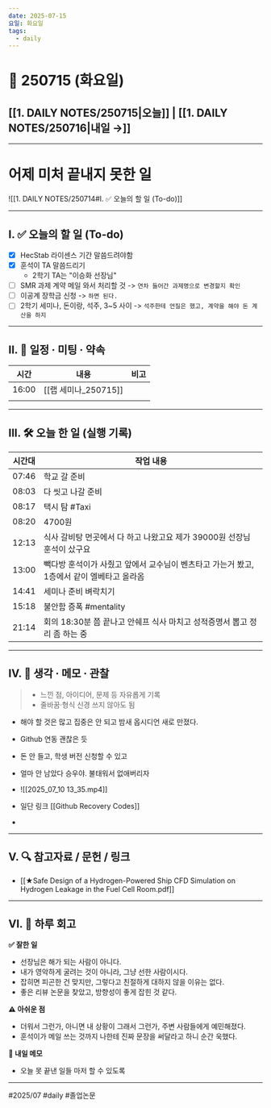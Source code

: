 ```yaml
---
date: 2025-07-15
요일: 화요일
tags:
  - daily
---
```

# 📅 250715 (화요일)

## [[1. DAILY NOTES/250715|오늘]] | [[1. DAILY NOTES/250716|내일 →]]
---
# 어제 미처 끝내지 못한 일 

![[1. DAILY NOTES/250714#I. ✅ 오늘의 할 일 (To-do)]]

---

## I. ✅ 오늘의 할 일 (To-do)
- [x] HecStab 라이센스 기간 말씀드려야함
- [x] 훈석이  TA 말씀드리기
	- 2학기 TA는 "이승화 선장님"
- [ ] SMR 과제 계약 메일 와서 처리할 것 -> `연차 들어간 과제명으로 변경할지 확인`
- [ ] 이공계 장학금 신청 -> `하면 된다.`
- [ ] 2학기 세미나, 돈이랑, 석주, 3~5 사이 -> `석주한테 언질은 했고, 계약을 해야 돈 계산을 하지`

---

## II. 📌 일정 · 미팅 · 약속

| 시간    | 내용                     | 비고  |
| ----- | ---------------------- | --- |
| 16:00 | [[랩 세미나_250715]] |     |
|       |                        |     |

---

## III. 🛠️ 오늘 한 일 (실행 기록)

| 시간대   | 작업 내용                                               |
| ----- | --------------------------------------------------- |
| 07:46 | 학교 갈 준비                                             |
| 08:03 | 다 씻고 나갈 준비                                          |
| 08:17 | 택시 탐 #Taxi                                          |
| 08:20 | 4700원                                               |
| 12:13 | 식사 갈비탕 먼곳에서 다 하고 나왔고요 제가 39000원 선장님 훈석이 샀구요         |
| 13:00 | 빽다방 훈석이가 사줬고 앞에서 교수님이 벤츠타고 가는거 봤고, 1층에서 같이 엘베타고 올라옴 |
| 14:41 | 세미나 준비 벼락치기                                         |
| 15:18 | 불안함 증폭 #mentality                                   |
| 21:14 | 회의 18:30분 쯤 끝나고 안쉐프 식사 마치고 성적증명서 뽑고 정리 좀 하는 중       |

---

## IV. 🧠 생각 · 메모 · 관찰

> -  느낀 점, 아이디어, 문제 등 자유롭게 기록  
> -  줄바꿈·형식 신경 쓰지 않아도 됨

- 해야 할 것은 많고 집중은 안 되고 밤새 옵시디언 새로 만졌다. 
- Github 연동 괜찮은 듯
- 돈 안 들고, 학생 버전 신청할 수 있고

- 얼마 안 남았다 승우야. 불태워서 없애버리자
- ![[2025_07_10 13_35.mp4]]
- 일단 링크 [[Github Recovery Codes]]
- 

---
## V. 🔍 참고자료 / 문헌 / 링크
- [[★Safe Design of a Hydrogen-Powered Ship CFD Simulation on Hydrogen Leakage in the Fuel Cell Room.pdf]]

---
## VI. 🧾 하루 회고

**✅ 잘한 일**  
- 선장님은 해가 되는 사람이 아니다. 
- 내가 영악하게 굴려는 것이 아니라, 그냥 선한 사람이시다. 
- 잡히면 피곤한 건 맞지만, 그렇다고 친절하게 대하지 않을 이유는 없다.
- 좋은 리뷰 논문을 찾았고, 방향성이 좋게 잡힌 것 같다.

**⚠️ 아쉬운 점**  
- 더워서 그런가, 아니면 내 상황이 그래서 그런가, 주변 사람들에게 예민해졌다.
- 훈석이가 메일 쓰는 것까지 나한테 진짜 문장을 써달라고 하니 순간 욱했다.

**📝 내일 메모**  
- 오늘 못 끝낸 일들 마저 할 수 있도록
---

#2025/07 #daily  #졸업논문 
